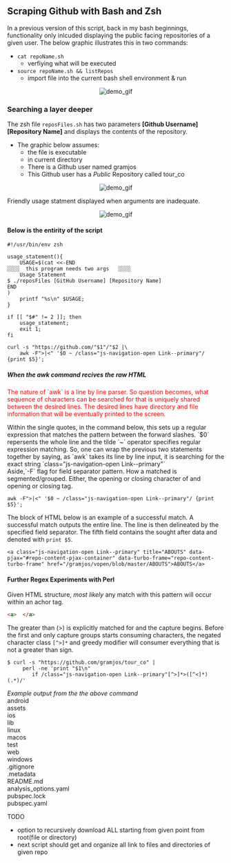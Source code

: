 ## Scraping Github with Bash and Zsh
In a previous version of this script, back in my bash beginnings, functionality only inlcuded displaying the public facing repositories of a given user. The below graphic  illustrates this in two commands:<br>
- `cat repoName.sh`
  - verfiying what will be executed
- `source repoName.sh && listRepos`
  - import file into the current bash shell environment & run

<p align="center">
  <img 
    src="https://media.giphy.com/media/QS6nYlQUgstr48Jyb7/giphy.gif"
	alt="demo_gif"
  />
</p>

### Searching a layer deeper
The zsh file `reposFiles.sh` has two parameters **[Github Username] [Repository Name]** and displays the contents of the repository. <br>

- The graphic below assumes: 
  - the file is executable 
  - in current directory
  - There is a Github user named gramjos
  - This Github user has a *Public* Repository called tour_co
<p align="center">
  <img 
    src="https://media.giphy.com/media/v1.Y2lkPTc5MGI3NjExczJqZTFtYXhsODhpbGduZGJkMWZvaDhrNnpvZDF2dm9hcjhxc214dyZlcD12MV9pbnRlcm5hbF9naWZfYnlfaWQmY3Q9Zw/ozPuTxjCDIyG98QcMj/giphy.gif"
	alt="demo_gif"
  />
</p>
Friendly usage statment displayed when arguments are inadequate. 
<p align="center">
  <img 
    src="https://media.giphy.com/media/v1.Y2lkPTc5MGI3NjExa3pvdzV6YW90b3ZoN200am5kMmcxeTBtbzVjbmhoZXk5bGdmcjF2YSZlcD12MV9pbnRlcm5hbF9naWZfYnlfaWQmY3Q9Zw/A3ocU9Y7H6bV8yMBrR/giphy.gif"
	alt="demo_gif"
  />
</p>

#### Below is the entirity of the script

```shell
#!/usr/bin/env zsh

usage_statement(){
	USAGE=$(cat <<-END
░░░░  this program needs two args   ░░░░
    Usage Statement
$ ./reposFiles [GitHub Username] [Repository Name]
END
)
	printf "%s\n" $USAGE;
}

if [[ "$#" != 2 ]]; then
	usage_statement;
	exit 1;
fi

curl -s "https://github.com/"$1"/"$2 |\
	awk -F">|<" '$0 ~ /class="js-navigation-open Link--primary"/ {print $5}';

```

##### When the awk command recives the raw HTML
<p style="color:red;">The nature of `awk` is a line by line parser. So question becomes, what sequence of characters can be searched for that is uniquely shared between the desired lines. The desired lines have directory and file information that will be eventually printed to the screen.</p>
Within the single quotes, in the command below, this sets up a regular expression that matches the pattern between the forward slashes. `$0` repersents the whole line and the tilde `~` operator specifies regular expression matching. So, one can wrap the previous two statements together by saying, as `awk` takes its line by line input, it is searching for the exact string `class="js-navigation-open Link--primary"` <br>
Aside,`-F` flag for field separator pattern. How a matched is segmented/grouped. Either, the opening or closing character of and opening or closing tag. 

```shell
awk -F">|<" '$0 ~ /class="js-navigation-open Link--primary"/ {print $5}';

```

The block of HTML below is an example of a  successful match. A successful match outputs the entire line. The line is then delineated by the specified field separator. The fifth field contains the sought after data and denoted with `print $5`.

```shell
<a class="js-navigation-open Link--primary" title="ABOUTS" data-pjax="#repo-content-pjax-container" data-turbo-frame="repo-content-turbo-frame" href="/gramjos/vopen/blob/master/ABOUTS">ABOUTS</a>
```

#### Further Regex Experiments with Perl
Given HTML structure, *most likely* any match with this pattern will occur within an achor tag. 

```html
<a>  </a>
```

The greater than (>) is explicitly matched for and the capture begins. Before the first and only capture groups starts consuming characters, the negated character class `[^>]*` and greedy modifier will consumer everything that is not a greater than sign.   <br>



```shell
$ curl -s "https://github.com/gramjos/tour_co" | 
     perl -ne 'print "$1\n" 
        if /class="js-navigation-open Link--primary"[^>]*>([^<]*)(.*)/'
```
*Example output from the the above command<br>*
android<br>
assets<br>
ios<br>
lib<br>
linux<br>
macos<br>
test<br>
web<br>
windows<br>
.gitignore<br>
.metadata<br>
README.md<br>
analysis_options.yaml<br>
pubspec.lock<br>
pubspec.yaml<br>


TODO
- option to recursively download ALL starting from given point from root(file or directory)
- next script should get and organize all link to files and directories of given repo